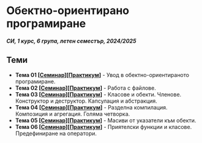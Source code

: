 # Обектно-ориентирано програмиране

##### СИ, 1 курс, 6 група, летен семестър, 2024/2025

## Теми
- **Тема 01 [[Семинар](./Seminar/Week%2001/)][[Практикум](./Practicum//Week01/)]** - Увод в обектно-ориентираното програмиране.
- **Тема 02 [[Семинар](./Seminar/Week%2002/)][[Практикум](./Practicum//Week02/)]** - Работа с файлове.
- **Тема 03 [[Семинар](./Seminar/Week%2003/)][[Практикум](./Practicum//Week03/)]** - Класове и обекти. Членове. Конструктор и деструктор. Капсулация и абстракция.
- **Тема 04 [[Семинар](./Seminar/Week%2004/)][[Практикум](./Practicum//Week04/)]** - Разделна компилация. Композиция и агрегация. Голяма четворка.
- **Тема 05 [[Семинар](./Seminar/Week%2005/)][[Практикум](./Practicum//Week05/)]** - Масиви от указатели към обекти.
- **Тема 06 [[Семинар](./Seminar/Week%2006/)][[Практикум](./Practicum//Week06/)]** - Приятелски функции и класове. Предефиниране на оператори.

